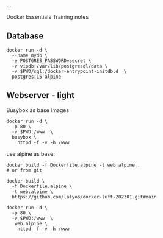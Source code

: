 ...

Docker Essentials Training notes 


## Database

```
docker run -d \
  --name mydb \
  -e POSTGRES_PASSWORD=secret \
  -v vipdb:/var/lib/postgresql/data \
  -v $PWD/sql:/docker-entrypoint-initdb.d  \
  postgres:15-alpine
```

## Webserver - light

Busybox as base images
```
docker run -d \
  -p 80 \
  -v $PWD:/www  \
  busybox \
    httpd -f -v -h /www
```

use alpine as base:
```
docker build -f Dockerfile.alpine -t web:alpine .
# or from git

docker build \
  -f Dockerfile.alpine \
  -t web:alpine \
  https://github.com/lalyos/docker-luft-202301.git#main
```

```
docker run -d \
  -p 80 \
  -v $PWD:/www  \
   web:alpine \
    httpd -f -v -h /www
```

